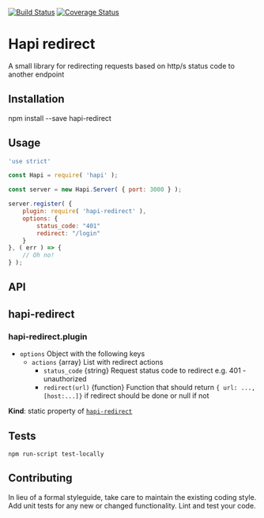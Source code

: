 [![Build Status](https://travis-ci.org/mickelindahl/hapi_redirect.svg?branch=master)](https://travis-ci.org/mickelindahl/hapi_redirect)
[![Coverage Status](https://coveralls.io/repos/github/mickelindahl/hapi_redirect/badge.svg?branch=master)](https://coveralls.io/github/mickelindahl/hapi_redirect?branch=master)

Hapi redirect
=============

A small library for redirecting requests based on http/s status code to another endpoint

## Installation

  npm install --save hapi-redirect

## Usage
```js
'use strict'

const Hapi = require( 'hapi' );

const server = new Hapi.Server( { port: 3000 } );

server.register( {
    plugin: require( 'hapi-redirect' ),
    options: { 
        status_code: "401"
        redirect: "/login"
    }
}, ( err ) => {
    // Oh no!
} );
```

## API

<a name="module_hapi-redirect"></a>

## hapi-redirect
<a name="module_hapi-redirect.plugin"></a>

### hapi-redirect.plugin
- `options` Object with the following keys
  - `actions` {array} List with redirect actions
    - `status_code` {string} Request status code to redirect e.g. 401 - unauthorized
    - `redirect(url)` {function} Function that should return `{ url: ..., [host:...]}`
    if redirect should be done or null if not

**Kind**: static property of [<code>hapi-redirect</code>](#module_hapi-redirect)  
## Tests

`npm run-script test-locally`

## Contributing

In lieu of a formal styleguide, take care to maintain the existing coding style.
Add unit tests for any new or changed functionality. Lint and test your code.
